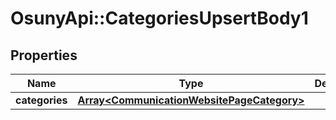 # OsunyApi::CategoriesUpsertBody1

## Properties
Name | Type | Description | Notes
------------ | ------------- | ------------- | -------------
**categories** | [**Array&lt;CommunicationWebsitePageCategory&gt;**](CommunicationWebsitePageCategory.md) |  | 

